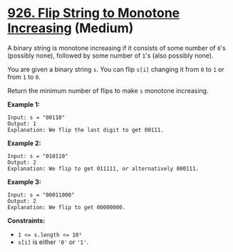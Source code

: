 # [926. Flip String to Monotone Increasing][link] (Medium)

[link]: https://leetcode.com/problems/flip-string-to-monotone-increasing/

A binary string is monotone increasing if it consists of some number of `0`'s (possibly none),
followed by some number of `1`'s (also possibly none).

You are given a binary string `s`. You can flip `s[i]` changing it from `0` to `1` or from `1` to
`0`.

Return the minimum number of flips to make  `s` monotone increasing.

**Example 1:**

```
Input: s = "00110"
Output: 1
Explanation: We flip the last digit to get 00111.
```

**Example 2:**

```
Input: s = "010110"
Output: 2
Explanation: We flip to get 011111, or alternatively 000111.
```

**Example 3:**

```
Input: s = "00011000"
Output: 2
Explanation: We flip to get 00000000.
```

**Constraints:**

- `1 <= s.length <= 10⁵`
- `s[i]` is either `'0'` or `'1'`.

